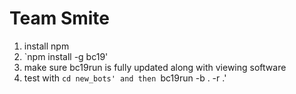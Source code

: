 # Team Smite

1. install npm
2. `npm install -g bc19'
3. make sure bc19run is fully updated along with viewing software
3. test with `cd new_bots' and then `bc19run -b . -r .'
